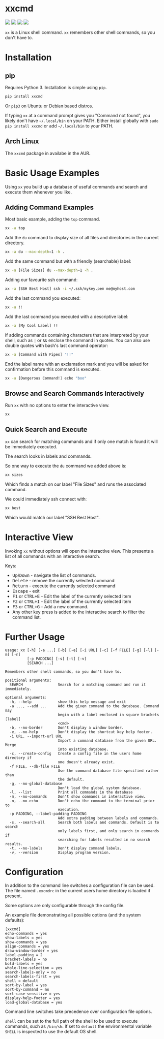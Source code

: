 # xxcmd

![](https://img.shields.io/pypi/pyversions/xxcmd) ![](https://img.shields.io/github/workflow/status/grking/xxcmd/Python%20Build) ![](https://img.shields.io/pypi/v/xxcmd) ![](https://img.shields.io/github/commits-since/grking/xxcmd/v0.10.0)

`xx` is a Linux shell command. `xx` remembers other shell commands, so you don't have to.

# Installation

## pip

Requires Python 3. Installation is simple using `pip`.

```bash
pip install xxcmd
```

Or `pip3` on Ubuntu or Debian based distros.

If typing `xx` at a command prompt gives you "Command not found", you likely don't have `~/.local/bin` on your PATH. Either install globally with `sudo pip install xxcmd` or add `~/.local/bin` to your PATH.

## Arch Linux

The `xxcmd` package in availabe in the AUR.

# Basic Usage Examples

Using `xx` you build up a database of useful commands and search and execute them whenever you like.

## Adding Command Examples

Most basic example, adding the `top` command.

```bash
xx -a top
```

Add the `du` command to display size of all files and directories in the current directory.

```bash
xx -a du --max-depth=1 -h .
```

Add the same command but with a friendly (searchable) label:

```bash
xx -a [File Sizes] du --max-depth=1 -h .
```

Adding our favourite ssh command:

```bash
xx -a [SSH Best Host] ssh -i ~/.ssh/mykey.pem me@myhost.com
```

Add the last command you executed:

```bash
xx -a !!
```

Add the last command you executed with a descriptive label:

```bash
xx -a [My Cool Label] !!
```

If adding commands containing characters that are interpreted by your shell, such as `|` or `&&` enclose the command in quotes. You can also use double quotes with bash's last command operator:

```bash
xx -a [Command with Pipes] "!!"
```

End the label name with an exclamation mark and you will be asked for confirmation before this command is executed.

```bash
xx -a [Dangerous Command!] echo "boo"
```

## Browse and Search Commands Interactively

Run `xx` with no options to enter the interactive view.

```bash
xx
```

## Quick Search and Execute

`xx` can search for matching commands and if only one match is found it will be immediately executed.

The search looks in labels and commands.

So one way to execute the `du` command we added above is:

```bash
xx sizes
```

Which finds a match on our label "File Sizes" and runs the associated command.

We could immediately ssh connect with:

```bash
xx best
```

Which would match our label "SSH Best Host".

# Interactive View

Invoking `xx` without options will open the interactive view. This presents a list of all commands with an interactive search.

Keys:

* <kbd>Up</kbd>/<kbd>Down</kbd> - navigate the list of commands.
* <kbd>Delete</kbd> - remove the currently selected command
* <kbd>Return</kbd> - execute the currently selected command
* <kbd>Escape</kbd> - exit
* <kbd>F1</kbd> or <kbd>CTRL+E</kbd> - Edit the label of the currently selected item
* <kbd>F2</kbd> or <kbd>CTRL+I</kbd> - Edit the label of the currently selected item
* <kbd>F3</kbd> or <kbd>CTRL+G</kbd> - Add a new command.
* Any other key press is added to the interactive search to filter the command list.

# Further Usage

```text
usage: xx [-h] [-a ...] [-b] [-e] [-i URL] [-c] [-f FILE] [-g] [-l] [-m] [-n]
          [-p PADDING] [-s] [-t] [-v]
          [SEARCH ...]

Remembers other shell commands, so you don't have to.

positional arguments:
  SEARCH                Search for a matching command and run it immediately.

optional arguments:
  -h, --help            show this help message and exit
  -a ..., --add ...     Add the given command to the database. Command may
                        begin with a label enclosed in square brackets [label]
                        <cmd>
  -b, --no-border       Don't display a window border.
  -e, --no-help         Don't display the shortcut key help footer.
  -i URL, --import-url URL
                        Import a command database from the given URL. Merge
                        into existing database.
  -c, --create-config   Create a config file in the users home directory if
                        one doesn't already exist.
  -f FILE, --db-file FILE
                        Use the command database file specified rather than
                        the default.
  -g, --no-global-database
                        Don't load the global system database.
  -l, --list            Print all commands in the database
  -m, --no-commands     Don't show commands in interactive view.
  -n, --no-echo         Don't echo the command to the terminal prior to
                        execution.
  -p PADDING, --label-padding PADDING
                        Add extra padding between labels and commands.
  -s, --search-all      Search both labels and commands. Default is to search
                        only labels first, and only search in commands if
                        searching for labels resulted in no search results.
  -t, --no-labels       Don't display command labels.
  -v, --version         Display program version.

```
# Configuration

In addition to the command line switches a configuration file can be used. The file named `.xxcmdrc` in the current users home directory is loaded if present.

Some options are only configurable through the config file.

An example file demonstrating all possible options (and the system defaults):

```text
[xxcmd]
echo-commands = yes
show-labels = yes
show-commands = yes
align-commands = yes
draw-window-border = yes
label-padding = 2
bracket-labels = no
bold-labels = yes
whole-line-selection = yes
search-labels-only = no
search-labels-first = yes
shell = default
sort-by-label = yes
sort-by-command = no
sort-case-sensitive = yes
display-help-footer = yes
load-global-database = yes
```

Command line switches take precedence over configuration file options.

`shell` can be set to the full path of the shell to be used to execute commands, such as `/bin/sh`. If set to `default` the environmental variable `SHELL` is inspected to use the default OS shell.